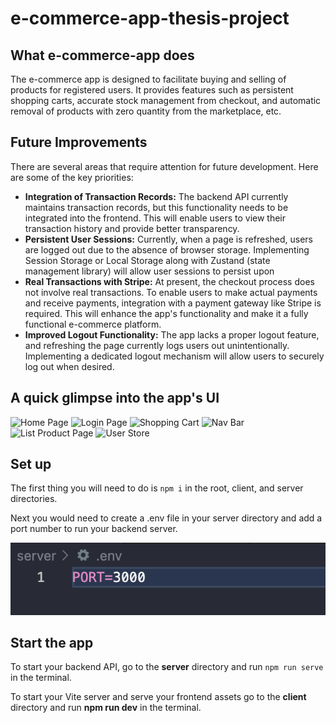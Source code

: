 # e-commerce-app-thesis-project

## What e-commerce-app does

The e-commerce app is designed to facilitate buying and selling of products for registered users. It provides features such as persistent shopping carts, accurate stock management from checkout, and automatic removal of products with zero quantity from the marketplace, etc.

## Future Improvements

There are several areas that require attention for future development. Here are some of the key priorities:

- **Integration of Transaction Records:** The backend API currently maintains transaction records, but this functionality needs to be integrated into the frontend. This will enable users to view their transaction history and provide better transparency.
- **Persistent User Sessions:** Currently, when a page is refreshed, users are logged out due to the absence of browser storage. Implementing Session Storage or Local Storage along with Zustand (state management library) will allow user sessions to persist upon
- **Real Transactions with Stripe:** At present, the checkout process does not involve real transactions. To enable users to make actual payments and receive payments, integration with a payment gateway like Stripe is required. This will enhance the app's functionality and make it a fully functional e-commerce platform.
- **Improved Logout Functionality:** The app lacks a proper logout feature, and refreshing the page currently logs users out unintentionally. Implementing a dedicated logout mechanism will allow users to securely log out when desired.

## A quick glimpse into the app's UI

![Home Page](<Screenshot 2023-06-18 at 6.46.13 PM.png>)
![Login Page](<Screenshot 2023-06-18 at 6.46.53 PM.png>)
![Shopping Cart](<Screenshot 2023-06-18 at 6.47.10 PM.png>)
![Nav Bar](<Screenshot 2023-06-18 at 6.47.37 PM.png>)
![List Product Page](<Screenshot 2023-06-18 at 6.47.56 PM.png>)
![User Store](<Screenshot 2023-06-18 at 6.48.08 PM.png>)

## Set up

The first thing you will need to do is `npm i` in the root, client, and server directories.

Next you would need to create a .env file in your server directory and add a port number to run your backend server.

![Setting up port number in .env](image.png)

## Start the app

To start your backend API, go to the **server** directory and run `npm run serve` in the terminal.

To start your Vite server and serve your frontend assets go to the **client** directory and run **npm run dev** in the terminal.
